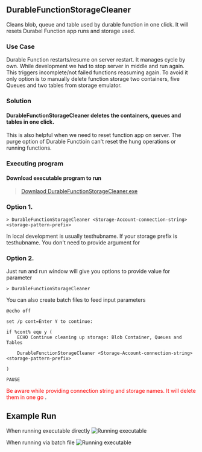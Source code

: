 ## DurableFunctionStorageCleaner
Cleans blob, queue and table used by durable function in one click. It will resets Durabel Function app runs and storage used.

### Use Case
Durable Function restarts/resume on server restart. It manages cycle by own.
While development we had to stop server in middle and run again. This triggers incomplete/not failed functions reasuming again. To avoid it only option is to 
manually delete function storage two containers, five Queues and two tables from
storage emulator.

### Solution
#### DurableFunctionStorageCleaner deletes the containers, queues and tables in one click.
This is also helpful when we need to reset function app on server. The purge option of 
Durable Functioin can't reset the hung operations or running functions.

### Executing program 
#### Download executable program to run
> [Downlaod DurableFunctionStorageCleaner.exe](https://github.com/anoop0/DurableFunctionStorageCleaner/releases/download/1.0/DurableFunctionStorageCleaner.exe)

### Option 1. 
```
> DurableFunctionStorageCleaner <Storage-Account-connection-string> <storage-pattern-prefix>
```
In local development <storage-pattern-prefix>  is usually testhubname. If your storage prefix is testhubname. You don't need to provide argument for <storage-pattern-prefix>

### Option 2. 
Just run and run window will give you options to provide value for parameter
```
> DurableFunctionStorageCleaner
```
You can also create batch files to feed input parameters
```
@echo off

set /p cont=Enter Y to continue:

if %cont% equ y (
	ECHO Continue cleaning up storage: Blob Container, Queues and Tables

	DurableFunctionStorageCleaner <Storage-Account-connection-string> <storage-pattern-prefix>

)

PAUSE
```

<span style="color:red">Be aware while providing connection string and storage names. It will delete them in one go </span>.

## Example Run

When running executable directly
![Running executable](https://github.com/anoop0/DurableFunctionStorageCleaner/releases/download/1.0/Running.executable.png "Running executable")

When running via batch file
![Running executable](https://github.com/anoop0/DurableFunctionStorageCleaner/releases/download/1.0/Running.From.Batch.file.png "Running from batch file")
